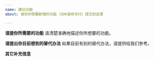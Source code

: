 ```yaml
---
name: 建议功能
about: 请将你想要新增的功能（SDK或命令行）提交到这里

---
```


**请提你所需要的功能**
请清楚准确地描述你所想要的功能。

**请提出你目前想到的替代办法**
如果目前有别的替代办法，请提供给我们参考。

**其它补充信息**

